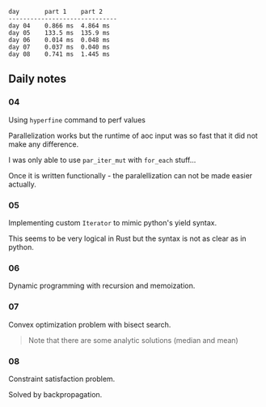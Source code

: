 ```
day       part 1    part 2    
------------------------------
day 04    0.866 ms  4.864 ms  
day 05    133.5 ms  135.9 ms  
day 06    0.014 ms  0.048 ms  
day 07    0.037 ms  0.040 ms  
day 08    0.741 ms  1.445 ms  
```

## Daily notes

### 04
Using `hyperfine` command to perf values

Parallelization works but the runtime of aoc input was so fast that it did not make any difference.

I was only able to use `par_iter_mut` with `for_each` stuff...

Once it is written functionally - the paralellization can not be made easier actually.

### 05
Implementing custom `Iterator` to mimic python's yield syntax.

This seems to be very logical in Rust but the syntax is not as clear as in python.

### 06

Dynamic programming with recursion and memoization.

### 07

Convex optimization problem with bisect search.

> Note that there are some analytic solutions (median and mean)

### 08

Constraint satisfaction problem.

Solved by backpropagation.


